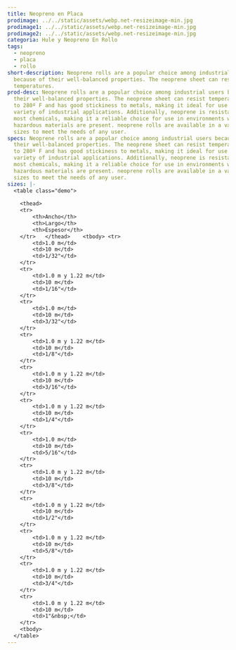 ```yaml
---
title: Neopreno en Placa
prodimage: ../../static/assets/webp.net-resizeimage-min.jpg
prodimage1: ../../static/assets/webp.net-resizeimage-min.jpg
prodimage2: ../../static/assets/webp.net-resizeimage-min.jpg
categoria: Hule y Neopreno En Rollo
tags:
  - neopreno
  - placa
  - rollo
short-description: Neoprene rolls are a popular choice among industrial users
  because of their well-balanced properties. The neoprene sheet can resist high
  temperatures.
prod-desc: Neoprene rolls are a popular choice among industrial users because of
  their well-balanced properties. The neoprene sheet can resist temperatures up
  to 280º F and has good stickiness to metals, making it ideal for use in a
  variety of industrial applications. Additionally, neoprene is resistant to
  most chemicals, making it a reliable choice for use in environments where
  hazardous materials are present. neoprene rolls are available in a variety of
  sizes to meet the needs of any user.
specs: Neoprene rolls are a popular choice among industrial users because of
  their well-balanced properties. The neoprene sheet can resist temperatures up
  to 280º F and has good stickiness to metals, making it ideal for use in a
  variety of industrial applications. Additionally, neoprene is resistant to
  most chemicals, making it a reliable choice for use in environments where
  hazardous materials are present. neoprene rolls are available in a variety of
  sizes to meet the needs of any user.
sizes: |-
  <table class="demo">
  	
  	<thead>
  	<tr>
  		<th>Ancho</th>
  		<th>Largo</th>
  		<th>Espesor</th>
  	</tr>	</thead>	<tbody>	<tr>
  		<td>1.0 m</td>
  		<td>10 m</td>
  		<td>1/32"</td>
  	</tr>
  	<tr>
  		<td>1.0 m y 1.22 m</td>
  		<td>10 m</td>
  		<td>1/16"</td>
  	</tr>
  	<tr>
  		<td>1.0 m</td>
  		<td>10 m</td>
  		<td>3/32"</td>
  	</tr>
  	<tr>
  		<td>1.0 m y 1.22 m</td>
  		<td>10 m</td>
  		<td>1/8"</td>
  	</tr>
  	<tr>
  		<td>1.0 m y 1.22 m</td>
  		<td>10 m</td>
  		<td>3/16"</td>
  	</tr>
  	<tr>
  		<td>1.0 m y 1.22 m</td>
  		<td>10 m</td>
  		<td>1/4"</td>
  	</tr>
  	<tr>
  		<td>1.0 m</td>
  		<td>10 m</td>
  		<td>5/16"</td>
  	</tr>
  	<tr>
  		<td>1.0 m y 1.22 m</td>
  		<td>10 m</td>
  		<td>3/8"</td>
  	</tr>
  	<tr>
  		<td>1.0 m y 1.22 m</td>
  		<td>10 m</td>
  		<td>1/2"</td>
  	</tr>
  	<tr>
  		<td>1.0 m y 1.22 m</td>
  		<td>10 m</td>
  		<td>5/8"</td>
  	</tr>
  	<tr>
  		<td>1.0 m y 1.22 m</td>
  		<td>10 m</td>
  		<td>3/4"</td>
  	</tr>
  	<tr>
  		<td>1.0 m y 1.22 m</td>
  		<td>10 m</td>
  		<td>1"&nbsp;</td>
  	</tr>
  	<tbody>
  </table>
---
```

